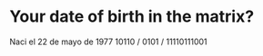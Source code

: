 # Your date of birth in the matrix? 

Naci el  22    de mayo de 1977 
        10110  /  0101 /  11110111001
